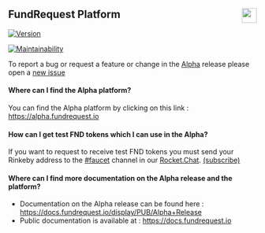 ## FundRequest Platform <img align="right" src="https://fundrequest.io/assets/img/logo.png" height="30px" />


[![Version](https://img.shields.io/badge/version-0.1.0-blue.svg)](https://github.com/FundRequest/platform/releases/tag/0.1.0)

[![Maintainability](https://api.codeclimate.com/v1/badges/fcc8df1a9a881cc827ba/maintainability)](https://codeclimate.com/github/FundRequest/platform/maintainability)

To report a bug or request a feature or change in the [Alpha](https://alpha.fundrequest.io) release please open a [new issue](https://github.com/FundRequest/platform/issues/new)


#### Where can I find the Alpha platform?
You can find the Alpha platform by clicking on this link : https://alpha.fundrequest.io

#### How can I get test FND tokens which I can use in the Alpha?
If you want to request to receive test FND tokens you must send your Rinkeby address to the [#faucet](https://fundrequest.chat) channel in our [Rocket.Chat](https://fundrequest.chat). [(subscribe)](https://slack.fundrequest.io)

#### Where can I find more documentation on the Alpha release and the platform?
* Documentation on the Alpha release can be found here : https://docs.fundrequest.io/display/PUB/Alpha+Release
* Public documentation is available at : https://docs.fundrequest.io

